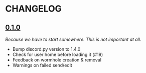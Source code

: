 # CHANGELOG

## [0.1.0]

_Because we have to start somewhere. This is not important at all._

- Bump discord.py version to 1.4.0
- Check for user home before loading it (#19)
- Feedback on wormhole creation & removal
- Warnings on failed send/edit


[0.1.0]: https://github.com/sinus-x/discord-wormhole/releases/tag/v0.1.0
